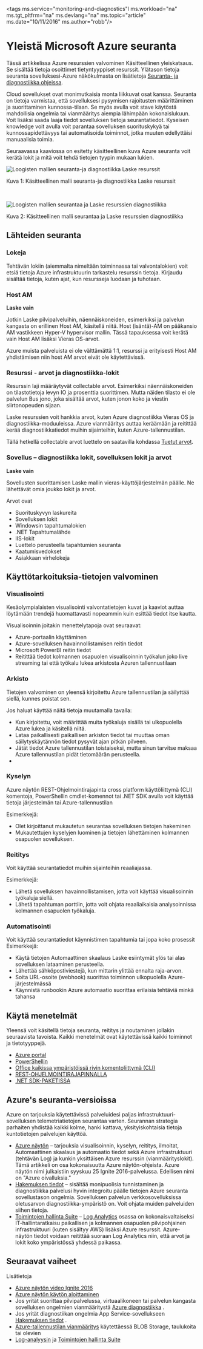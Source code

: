 <properties
    pageTitle="Yleistä Microsoft Azure valvontaa | Microsoft Azure"
    description="Ylimmän tason yhteenveto seuranta-ja Microsoft Azure esimerkiksi ilmoitukset webhooks, Automaattinen skaalaus ja vianmääritys."
    authors="rboucher"
    manager="carolz"
    editor=""
    services="monitoring-and-diagnostics"
    documentationCenter="monitoring-and-diagnostics"/>

<tags
    ms.service="monitoring-and-diagnostics"l
    ms.workload="na"
    ms.tgt_pltfrm="na"
    ms.devlang="na"
    ms.topic="article"
    ms.date="10/11/2016"
    ms.author="robb"/>

# <a name="overview-of-monitoring-in-microsoft-azure"></a>Yleistä Microsoft Azure seuranta

Tässä artikkelissa Azure resurssien valvominen Käsitteellinen yleiskatsaus. Se sisältää tietoja osoittimet tietyntyyppiset resurssit.  Ylätason tietoja seuranta sovelluksesi-Azure näkökulmasta on lisätietoja [Seuranta- ja diagnostiikka ohjeissa](../best-practices-monitoring.md).

Cloud sovellukset ovat monimutkaisia monta liikkuvat osat kanssa. Seuranta on tietoja varmistaa, että sovelluksesi pysymisen rajoitusten määrittäminen ja suorittaminen kunnossa-tilaan. Se myös avulla voit stave käytöstä mahdollisia ongelmia tai vianmääritys aiempia lähimpään kokonaislukuun. Voit lisäksi saada laaja tiedot sovelluksen tietoja seurantatiedot. Kyseisen knowledge voit avulla voit parantaa sovelluksen suorituskykyä tai kunnossapidettävyys tai automatisoida toiminnot, jotka muuten edellyttäisi manuaalisia toimia.

Seuraavassa kaaviossa on esitetty käsitteellinen kuva Azure seuranta voit kerätä lokit ja mitä voit tehdä tietojen tyypin mukaan lukien.   

![Loogisten mallien seuranta-ja diagnostiikka Laske resurssit](./media/monitoring-overview/MonitoringAzureResources-non-compute_v3.png)

Kuva 1: Käsitteellinen malli seuranta-ja diagnostiikka Laske resurssit

<br/>

![Loogisten mallien seurantaa ja Laske resurssien diagnostiikka](./media/monitoring-overview/MonitoringAzureResources-compute_v3.png)

Kuva 2: Käsitteellinen malli seurantaa ja Laske resurssien diagnostiikka


## <a name="monitoring-sources"></a>Lähteiden seuranta
### <a name="activity-logs"></a>Lokeja
Tehtävän lokiin (aiemmalta nimeltään toiminnassa tai valvontalokien) voit etsiä tietoja Azure infrastruktuurin tarkastelu resurssin tietoja. Kirjaudu sisältää tietoja, kuten ajat, kun resursseja luodaan ja tuhotaan.  

### <a name="host-vm"></a>Host AM
**Laske vain**


Jotkin Laske pilvipalveluihin, näennäiskoneiden, esimerkiksi ja palvelun kangasta on erillinen Host AM, käsitellä niitä. Host (isäntä)-AM on pääkansio AM vastikkeen Hyper-V hypervisor mallin. Tässä tapauksessa voit kerätä vain Host AM lisäksi Vieras OS-arvot.  

Azure muista palveluista ei ole välttämättä 1:1, resurssi ja erityisesti Host AM yhdistämisen niin host AM arvot eivät ole käytettävissä.


### <a name="resource---metrics-and-diagnostics-logs"></a>Resurssi - arvot ja diagnostiikka-lokit
Resurssin laji määräytyvät collectable arvot. Esimerkiksi näennäiskoneiden on tilastotietoja levyn IO ja prosenttia suorittimen. Mutta näiden tilasto ei ole palvelun Bus jono, joka sisältää arvot, kuten jonon koko ja viestin siirtonopeuden sijaan.

Laske resurssien voit hankkia arvot, kuten Azure diagnostiikka Vieras OS ja diagnostiikka-moduuleissa. Azure vianmääritys auttaa keräämään ja reitittää kerää diagnostiikkatiedot muihin sijainteihin, kuten Azure-tallennustilan.

Tällä hetkellä collectable arvot luettelo on saatavilla kohdassa [Tuetut arvot](monitoring-supported-metrics.md).

### <a name="application---diagnostics-logs-application-logs-and-metrics"></a>Sovellus – diagnostiikka lokit, sovelluksen lokit ja arvot
**Laske vain**

Sovellusten suorittamisen Laske mallin vieras-käyttöjärjestelmän päälle. Ne lähettävät omia joukko lokit ja arvot.

Arvot ovat

- Suorituskyvyn laskureita
- Sovelluksen lokit
- Windowsin tapahtumalokien
- .NET Tapahtumalähde
- IIS-lokit
- Luettelo perusteella tapahtumien seuranta
- Kaatumisvedokset
- Asiakkaan virhelokeja


## <a name="uses-for-monitoring-data"></a>Käyttötarkoituksia-tietojen valvominen

### <a name="visualize"></a>Visualisointi
Kesäolympialaisten visualisointi valvontatietojen kuvat ja kaaviot auttaa löytämään trendejä huomattavasti nopeammin kuin esittää tiedot itse kautta.  

Visualisoinnin joitakin menettelytapoja ovat seuraavat:

- Azure-portaalin käyttäminen
- Azure-sovelluksen havainnollistamisen reitin tiedot
- Microsoft PowerBI reitin tiedot
- Reitittää tiedot kolmannen osapuolen visualisoinnin työkalun joko live streaming tai että työkalu lukea arkistosta Azuren tallennustilaan

### <a name="archive"></a>Arkisto
Tietojen valvominen on yleensä kirjoitettu Azure tallennustilan ja säilyttää siellä, kunnes poistat sen.

Jos haluat käyttää näitä tietoja muutamalla tavalla:

- Kun kirjoitettu, voit määrittää muita työkaluja sisällä tai ulkopuolella Azure lukea ja käsitellä niitä.
- Lataa paikallisesti paikallisen arkiston tiedot tai muuttaa oman säilytyskäytännön tiedot pysyvät ajan pitkän pilveen.  
- Jätät tiedot Azure tallennustilan toistaiseksi, mutta sinun tarvitse maksaa Azure tallennustilan pidät tietomäärän perusteella.
-

### <a name="query"></a>Kyselyn
Azure näytön REST-Ohjelmointirajapinta cross platform käyttöliittymä (CLI) komentoja, PowerShellin cmdlet-komennot tai .NET SDK avulla voit käyttää tietoja järjestelmän tai Azure-tallennustilan

Esimerkkejä:

-  Olet kirjoittanut mukautetun seurantaa sovelluksen tietojen hakeminen
-  Mukautettujen kyselyjen luominen ja tietojen lähettäminen kolmannen osapuolen sovelluksen.

### <a name="route"></a>Reititys
Voit käyttää seurantatiedot muihin sijainteihin reaaliajassa.

Esimerkkejä:

- Lähetä sovelluksen havainnollistamisen, jotta voit käyttää visualisoinnin työkaluja siellä.
- Lähetä tapahtuman porttiin, jotta voit ohjata reaaliaikaisia analysoinnissa kolmannen osapuolen työkaluja.

### <a name="automate"></a>Automatisointi
Voit käyttää seurantatiedot käynnistimen tapahtumia tai jopa koko prosessit Esimerkkejä:

- Käytä tietojen Automaattinen skaalaus Laske esiintymät ylös tai alas sovelluksen lataaminen perusteella.
- Lähettää sähköpostiviestejä, kun mittarin ylittää ennalta raja-arvon.
- Soita URL-osoite (webhook) suorittaa toiminnon ulkopuolella Azure-järjestelmässä
- Käynnistä runbookin Azure automaatio suorittaa erilaisia tehtäviä minkä tahansa

## <a name="methods-of-use"></a>Käytä menetelmät
Yleensä voit käsitellä tietoja seuranta, reititys ja noutaminen jollakin seuraavista tavoista. Kaikki menetelmät ovat käytettävissä kaikki toiminnot ja tietotyyppejä.

- [Azure portal](https://portal.azure.com)
- [PowerShellin](insights-powershell-samples.md)  
- [Office kaikissa ympäristöissä rivin komentoliittymä (CLI)](insights-cli-samples.md)
- [REST-OHJELMOINTIRAJAPINNALLA](https://msdn.microsoft.com/library/dn931943.aspx)
- [.NET SDK-PAKETISSA](https://msdn.microsoft.com/library/dn802153.aspx)

## <a name="azures-monitoring-offerings"></a>Azure's seuranta-versioissa
Azure on tarjouksia käytettävissä palveluidesi paljas infrastruktuuri-sovelluksen telemetriatietojen seurantaa varten. Seurannan strategia parhaiten yhdistää kaikki kolme, hanki kattava, yksityiskohtaisia tietoja kuntotietojen palvelujen käyttöä.

- [Azure näytön](http://aka.ms/azmondocs) – tarjouksia visualisoinnin, kyselyn, reititys, ilmoitat, Automaattinen skaalaus ja automaatio tiedot sekä Azure infrastruktuuri (tehtävän Log) ja kunkin yksittäisen Azure resurssin (vianmäärityslokit). Tämä artikkeli on osa kokonaisuutta Azure näytön-ohjeista. Azure näytön nimi julkaistiin syyskuu 25 Ignite 2016-palvelussa.  Edellisen nimi on "Azure oivalluksia."  
- [Hakemuksen tiedot](https://azure.microsoft.com/documentation/services/application-insights/) – sisältää monipuolisia tunnistaminen ja diagnostiikka palvelusi hyvin integroitu päälle tietojen Azure seuranta sovellustason ongelmia. Sovelluksen palvelun verkkosovelluksissa oletusarvon diagnostiikka-ympäristö on.  Voit ohjata muiden palveluiden siihen tietoja.  
- [Toimintojen hallinta Suite](https://www.microsoft.com/cloud-platform/operations-management-suite) – [Log Analytics](https://azure.microsoft.com/documentation/services/log-analytics/) osassa on kokonaisvaltaiseksi IT-hallintaratkaisu paikallisen ja kolmannen osapuolen pilvipohjainen infrastruktuuri (kuten sisältyy AWS) lisäksi Azure resurssit.  Azure-näytön tiedot voidaan reitittää suoraan Log Analytics niin, että arvot ja lokit koko ympäristössä yhdessä paikassa.     


## <a name="next-steps"></a>Seuraavat vaiheet
Lisätietoja

- [Azure näytön video Ignite 2016](https://myignite.microsoft.com/videos/4977)
- [Azure näytön käytön aloittaminen](monitoring-get-started.md)
- Jos yrität suorittaa pilvipalvelussa, virtuaalikoneen tai palvelun kangasta sovelluksen ongelmien vianmääritystä [Azure diagnostiikka](../azure-diagnostics.md) .
- Jos yrität diagnostiikan ongelmia App Service-sovellukseen [Hakemuksen tiedot](https://azure.microsoft.com/documentation/services/application-insights/) .
- [Azure-tallennustilan vianmääritys](../storage/storage-e2e-troubleshooting.md) käytettäessä BLOB Storage, taulukoita tai olevien
- [Log-analyysin](https://azure.microsoft.com/documentation/services/log-analytics/) ja [Toimintojen hallinta Suite](https://www.microsoft.com/cloud-platform/operations-management-suite)
